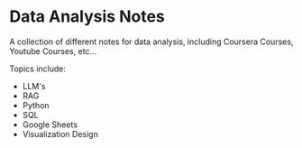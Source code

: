 # Data Analysis Notes
A collection of different notes for data analysis, including Coursera Courses, Youtube Courses, etc...

Topics include:
- LLM's
- RAG
- Python
- SQL
- Google Sheets
- Visualization Design
